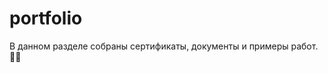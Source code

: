 # portfolio
В данном разделе собраны сертификаты, документы и примеры работ.	&#128104;&#8205;&#128187;
